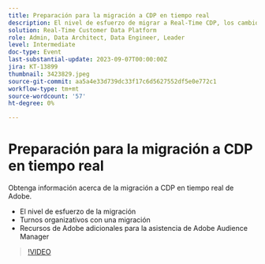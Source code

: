 ```yaml
---
title: Preparación para la migración a CDP en tiempo real
description: El nivel de esfuerzo de migrar a Real-Time CDP, los cambios de organización con un movimiento y los recursos de Adobe adicionales para la asistencia de Adobe Audience Manager
solution: Real-Time Customer Data Platform
role: Admin, Data Architect, Data Engineer, Leader
level: Intermediate
doc-type: Event
last-substantial-update: 2023-09-07T00:00:00Z
jira: KT-13899
thumbnail: 3423829.jpeg
source-git-commit: aa5a4e33d739dc33f17c6d5627552df5e0e772c1
workflow-type: tm+mt
source-wordcount: '57'
ht-degree: 0%

---
```



# Preparación para la migración a CDP en tiempo real

Obtenga información acerca de la migración a CDP en tiempo real de Adobe.

* El nivel de esfuerzo de la migración
* Turnos organizativos con una migración
* Recursos de Adobe adicionales para la asistencia de Adobe Audience Manager


>[!VIDEO](https://video.tv.adobe.com/v/3423829/?learn=on)
